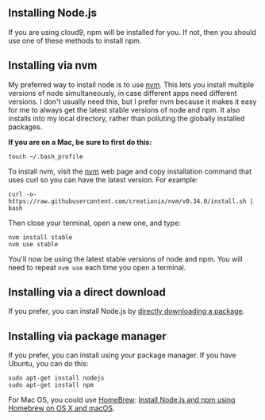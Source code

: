 ## Installing Node.js

If you are using cloud9, npm will be installed for you.  If not, then you should use one of these methods to install npm.

## Installing via nvm
My preferred way to install node is to use
[nvm](https://github.com/creationix/nvm). This lets you install
multiple versions of node simultaneously, in case different apps need
different versions. I don't usually need this, but I prefer nvm
because it makes it easy for me to always get the latest stable
versions of node and npm. It also installs into my local directory,
rather than polluting the globally installed packages.

**If you are on a Mac, be sure to first do this:**

```
touch ~/.bash_profile
```

To install nvm, visit the [nvm](https://github.com/creationix/nvm)
web page and copy installation command that uses curl so you can have
the latest version. For example:

```
curl -o- https://raw.githubusercontent.com/creationix/nvm/v0.34.0/install.sh | bash
```

Then close your terminal, open a new one, and type:

```
nvm install stable
nvm use stable
```

You'll now be using the latest stable versions of node and npm. You
will need to repeat `nvm use` each time you open a terminal.

## Installing via a direct download

If you prefer, you can install Node.js by [directly downloading a package](https://nodejs.org/en/download/).

## Installing via package manager

If you prefer, you can install using your package manager. If you have
Ubuntu, you can do this:


```
sudo apt-get install nodejs
sudo apt-get install npm
```

For Mac OS, you could use [HomeBrew](https://brew.sh/): [Install Node.js and npm using Homebrew on OS X and macOS](https://changelog.com/posts/install-node-js-with-homebrew-on-os-x).

